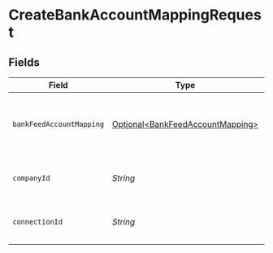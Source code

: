 # CreateBankAccountMappingRequest


## Fields

| Field                                                                                  | Type                                                                                   | Required                                                                               | Description                                                                            | Example                                                                                |
| -------------------------------------------------------------------------------------- | -------------------------------------------------------------------------------------- | -------------------------------------------------------------------------------------- | -------------------------------------------------------------------------------------- | -------------------------------------------------------------------------------------- |
| `bankFeedAccountMapping`                                                               | [Optional\<BankFeedAccountMapping>](../../models/components/BankFeedAccountMapping.md) | :heavy_minus_sign:                                                                     | N/A                                                                                    | {<br/>"sourceAccountId": "acc-002",<br/>"targetAccountId": "account-081"<br/>}         |
| `companyId`                                                                            | *String*                                                                               | :heavy_check_mark:                                                                     | Unique identifier for a company.                                                       | 8a210b68-6988-11ed-a1eb-0242ac120002                                                   |
| `connectionId`                                                                         | *String*                                                                               | :heavy_check_mark:                                                                     | Unique identifier for a connection.                                                    | 2e9d2c44-f675-40ba-8049-353bfcb5e171                                                   |